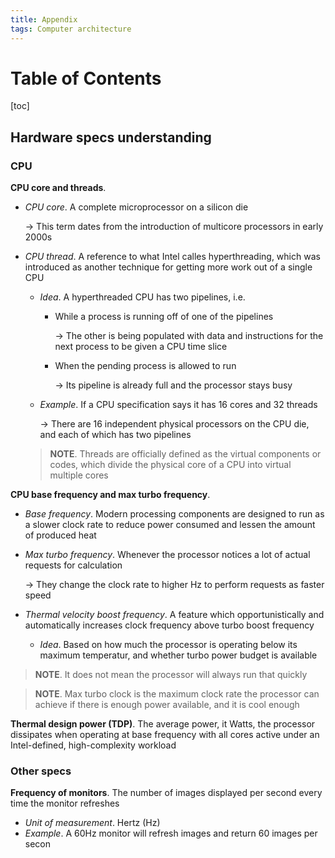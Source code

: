 ```yaml
---
title: Appendix
tags: Computer architecture
---
```


# Table of Contents
[toc]

## Hardware specs understanding
### CPU
**CPU core and threads**. 
* *CPU core*. A complete microprocessor on a silicon die

    $\to$ This term dates from the introduction of multicore processors in early 2000s
* *CPU thread*. A reference to what Intel calles hyperthreading, which was introduced as another technique for getting more work out of a single CPU
    * *Idea*. A hyperthreaded CPU has two pipelines, i.e.
        * While a process is running off of one of the pipelines

            $\to$ The other is being populated with data and instructions for the next process to be given a CPU time slice
        * When the pending process is allowed to run

            $\to$ Its pipeline is already full and the processor stays busy
    * *Example*. If a CPU specification says it has 16 cores and 32 threads

        $\to$ There are 16 independent physical processors on the CPU die, and each of which has two pipelines
    
    >**NOTE**. Threads are officially defined as the virtual components or codes, which divide the physical core of a CPU into virtual multiple cores

**CPU base frequency and max turbo frequency**.
* *Base frequency*. Modern processing components are designed to run as a slower clock rate to reduce power consumed and lessen the amount of produced heat
* *Max turbo frequency*. Whenever the processor notices a lot of actual requests for calculation

    $\to$ They change the clock rate to higher Hz to perform requests as faster speed

* *Thermal velocity boost frequency*. A feature which opportunistically and automatically increases clock frequency above turbo boost frequency
    * *Idea*. Based on how much the processor is operating below its maximum temperatur, and whether turbo power budget is available

>**NOTE**. It does not mean the processor will always run that quickly

>**NOTE**. Max turbo clock is the maximum clock rate the processor can achieve if there is enough power available, and it is cool enough

**Thermal design power (TDP)**. The average power, it Watts, the processor dissipates when operating at base frequency with all cores active under an Intel-defined, high-complexity workload

### Other specs
**Frequency of monitors**. The number of images displayed per second every time the monitor refreshes
* *Unit of measurement*. Hertz (Hz)
* *Example*. A 60Hz monitor will refresh images and return 60 images per secon